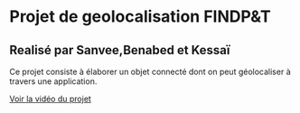 # Projet de geolocalisation FINDP&T
## Realisé par Sanvee,Benabed et Kessaï

Ce projet consiste à élaborer un objet connecté dont on peut géolocaliser à travers une application.

[Voir la vidéo du projet](https://www.youtube.com/watch?v=y_-Wn6m1VJk&t=17s)
